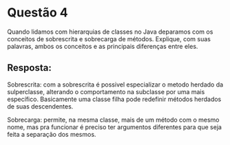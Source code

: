# Questão 4
Quando lidamos com hierarquias de classes no Java deparamos com os conceitos de sobrescrita e sobrecarga de métodos. Explique, com suas palavras, ambos os conceitos e as principais diferenças entre eles.
## Resposta:

Sobrescrita: com a sobrescrita é possivel especializar o metodo herdado da sulperclasse, alterando o comportamento na subclasse por uma mais específico. Basicamente uma classe filha pode redefinir métodos herdados de suas descendentes.

Sobrecarga: permite, na mesma classe, mais de um método com o mesmo nome, mas pra funcionar é preciso ter argumentos diferentes para que seja feita a separação dos mesmos.

